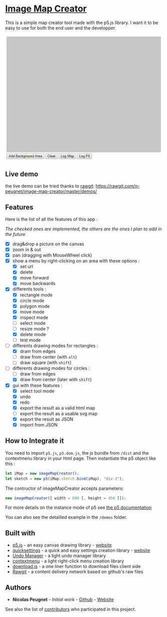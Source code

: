 # [Image Map Creator](https://rawgit.com/n-peugnet/image-map-creator/master/demos/)

This is a simple map creator tool made with the p5.js library. I want it
to be easy to use for both the end user and the developper.

![demo gif](images/image-map-creator.gif)

## Live demo

the live demo can be tried thanks to [rawgit](https://rawgit.com/): https://rawgit.com/n-peugnet/image-map-creator/master/demos/

## Features

Here is the list of all the features of this app :

_The checked ones are implemented, the others are the ones I plan to add in the future_

-   [x] drag&drop a picture on the canvas
-   [x] zoom in & out
-   [X] pan (dragging with MouseWheel click)
-   [x] show a menu by right-clicking on an area with these options :
	-   [x] set url
	-   [x] delete
	-   [x] move forward
	-   [x] move backwards
-   [x] differents tools :
	-   [x] rectangle mode
	-   [x] circle mode
	-   [x] polygon mode
	-   [X] move mode
	-   [x] inspect mode
	-   [ ] select mode
	-   [ ] resize mode ?
	-   [x] delete mode
	-   [ ] test mode
-   [ ] differents drawing modes for rectangles :
	-   [x] dram from edges
	-   [ ] draw from center (with `alt`)
	-   [ ] draw square (with `shift`)
-   [ ] differents drawing modes for circles :
	-   [ ] draw from edges
	-   [x] draw from center (later with `shift`)
-   [x] gui with these features :
	-   [x] select tool mode
	-   [x] undo
	-   [x] redo
	-   [x] export the result as a valid html map
	-   [ ] export the result as a usable svg map
	-   [x] export the result as JSON
	-   [x] import from JSON

## How to Integrate it

You need to import `p5.js`, `p5.dom.js`, the js bundle from `/dist` and
the contextmenu library in your html page. Then instantiate the p5 object
like this :

```JavaScript
let iMap = new imageMapCreator();
let sketch = new p5(iMap.sketch.bind(iMap), "div-1");
```

The contructor of imageMapCreator accepts parameters:

```Javascript
new imageMapCreator([ width = 600 [, height = 450 ]]);
```

For more details on the instance mode of p5 see [the p5 documentation](https://p5js.org/examples/instance-mode-instance-container.html)

You can also see the detailled example in the `/demos` folder.

## Built with

-   [p5.js](https://github.com/processing/p5.js) - an easy canvas drawing library - [website](http://p5js.org/)
-   [quicksettings](https://github.com/bit101/quicksettings) - a quick and easy settings creation library - [website](http://bit101.github.io/quicksettings/)
-   [Undo Manager](https://github.com/ArthurClemens/Javascript-Undo-Manager) - a light undo manager library
-   [contextmenu](https://github.com/theyak/contextmenu) - a light right-click menu creation library
-   [download.js](http://danml.com/download.html) - a one liner function to download files client side
-   [Rawgit](https://rawgit.com/) - a content delivery network based on github's raw files

## Authors

-   **Nicolas Peugnet** - _Initial work_ - [Github](https://github.com/n-peugnet) - [Website](http://nicolas.club1.fr)

See also the list of [contributors](https://github.com/n-peugnet/image-map-creator/contributors) who participated in this project.